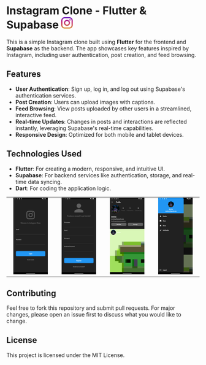 # Instagram Clone - Flutter & Supabase <img src="assets/icon/icon.png" alt="Instagram" style="vertical-align: baseline; width: 30px; height: 30px;"/>

This is a simple Instagram clone built using **Flutter** for the frontend and **Supabase** as the backend. The app showcases key features inspired by Instagram, including user authentication, post creation, and feed browsing.

## Features
- **User Authentication**: Sign up, log in, and log out using Supabase's authentication services.
- **Post Creation**: Users can upload images with captions.
- **Feed Browsing**: View posts uploaded by other users in a streamlined, interactive feed.
- **Real-time Updates**: Changes in posts and interactions are reflected instantly, leveraging Supabase's real-time capabilities.
- **Responsive Design**: Optimized for both mobile and tablet devices.

## Technologies Used
- **Flutter**: For creating a modern, responsive, and intuitive UI.
- **Supabase**: For backend services like authentication, storage, and real-time data syncing.
- **Dart**: For coding the application logic.

<table>
  <tr>
    <td align="center" width="20%">
      <img src="screenShots/Screenshot_1732966954.png" width="80%" />
    </td>
    <td align="center" width="20%">
      <img src="screenShots/Screenshot_1732966957.png" width="80%" />
    </td>
      <td align="center" width="20%">
      <img src="screenShots/Screenshot_1732967565.png" width="80%" />
    </td>
      <td align="center" width="20%">
      <img src="screenShots/Screenshot_1732967706.png" width="80%" />
    </td>
    
  </tr>
</table>

 ## Contributing

  Feel free to fork this repository and submit pull requests. For major changes, please open an issue first to discuss what you would like to change.

  ## License

  This project is licensed under the MIT License.


